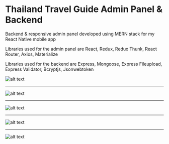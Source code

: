 # Thailand Travel Guide Admin Panel & Backend

Backend & responsive admin panel developed using MERN stack for my React Native mobile app

Libraries used for the admin panel are React, Redux, Redux Thunk, React Router, Axios, Materialize

Libraries used for the backend are Express, Mongoose, Express Fileupload, Express Validator, Bcryptjs, Jsonwebtoken

![alt text](https://raw.githubusercontent.com/keremcanb/thailand-travel-guide-dashboard-backend-mern-stack/master/public/ss1.jpg)

---

![alt text](https://raw.githubusercontent.com/keremcanb/thailand-travel-guide-dashboard-backend-mern-stack/master/public/ss2.jpg)

---

![alt text](https://raw.githubusercontent.com/keremcanb/thailand-travel-guide-dashboard-backend-mern-stack/master/public/ss3.jpg)

---

![alt text](https://raw.githubusercontent.com/keremcanb/thailand-travel-guide-dashboard-backend-mern-stack/master/public/ss4.jpg)

---

![alt text](https://raw.githubusercontent.com/keremcanb/thailand-travel-guide-dashboard-backend-mern-stack/master/public/ss5.jpg)
